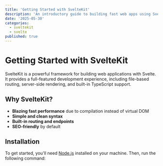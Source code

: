 ```yaml
---
title: 'Getting Started with SvelteKit'
description: 'An introductory guide to building fast web apps using SvelteKit.'
date: '2025-05-30'
categories:
  - sveltekit
  - svelte
published: true
---
```


# Getting Started with SvelteKit

SvelteKit is a powerful framework for building web applications with Svelte. It provides a full-featured development experience, including file-based routing, server-side rendering, and built-in TypeScript support.

## Why SvelteKit?

- **Blazing fast performance** due to compilation instead of virtual DOM
- **Simple and clean syntax**
- **Built-in routing and endpoints**
- **SEO-friendly** by default

## Installation

To get started, you'll need [Node.js](https://nodejs.org/) installed on your machine. Then, run the following command:
